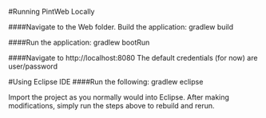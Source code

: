 #Running PintWeb Locally

####Navigate to the Web folder. Build the application:
gradlew build


####Run the application:
gradlew bootRun

####Navigate to http://localhost:8080 The default credentials (for now) are user/password



#Using Eclipse IDE
####Run the following:
gradlew eclipse


Import the project as you normally would into Eclipse. After making modifications, simply run the steps above to rebuild and rerun.
